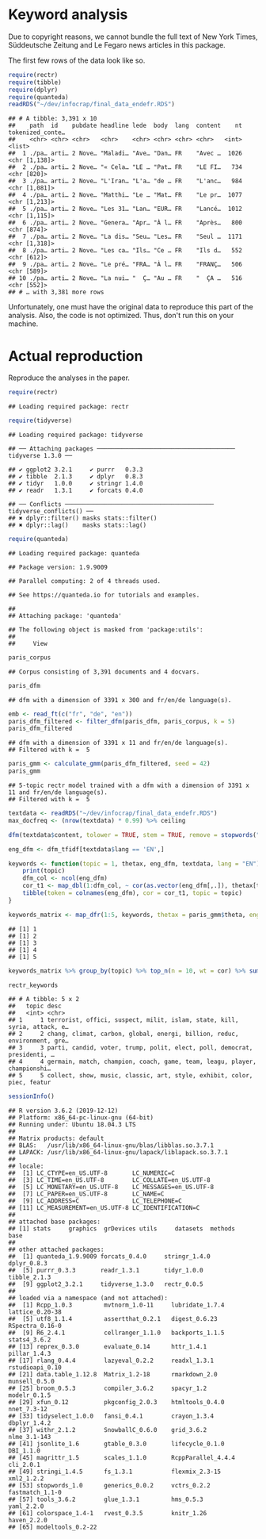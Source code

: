 Keyword analysis
================

Due to copyright reasons, we cannot bundle the full text of New York Times, Süddeutsche Zeitung and Le Fegaro news articles in this package.

The first few rows of the data look like so.

``` r
require(rectr)
require(tibble)
require(dplyr)
require(quanteda)
readRDS("~/dev/infocrap/final_data_endefr.RDS")
```

    ## # A tibble: 3,391 x 10
    ##    path  id    pubdate headline lede  body  lang  content    nt tokenized_conte…
    ##    <chr> <chr> <chr>   <chr>    <chr> <chr> <chr> <chr>   <int> <list>          
    ##  1 ./pa… arti… 2 Nove… "Maladi… "Ave… "Dan… FR    "Avec …  1026 <chr [1,138]>   
    ##  2 ./pa… arti… 2 Nove… "« Cela… "LE … "Pat… FR    "LE FI…   734 <chr [820]>     
    ##  3 ./pa… arti… 2 Nove… "L'Iran… "L'a… "de … FR    "L'anc…   984 <chr [1,081]>   
    ##  4 ./pa… arti… 2 Nove… "Matthi… "Le … "Mat… FR    "Le pr…  1077 <chr [1,213]>   
    ##  5 ./pa… arti… 2 Nove… "Les 31… "Lan… "EUR… FR    "Lancé…  1012 <chr [1,115]>   
    ##  6 ./pa… arti… 2 Nove… "Genera… "Apr… "À l… FR    "Après…   800 <chr [874]>     
    ##  7 ./pa… arti… 2 Nove… "La dis… "Seu… "Les… FR    "Seul …  1171 <chr [1,318]>   
    ##  8 ./pa… arti… 2 Nove… "Les ca… "Ils… "Ce … FR    "Ils d…   552 <chr [612]>     
    ##  9 ./pa… arti… 2 Nove… "Le pré… "FRA… "À l… FR    "FRANÇ…   506 <chr [589]>     
    ## 10 ./pa… arti… 2 Nove… "La nui… "  Ç… "Au … FR    "  ÇA …   516 <chr [552]>     
    ## # … with 3,381 more rows

Unfortunately, one must have the original data to reproduce this part of the analysis. Also, the code is not optimized. Thus, don't run this on your machine.

Actual reproduction
===================

Reproduce the analyses in the paper.

``` r
require(rectr)
```

    ## Loading required package: rectr

``` r
require(tidyverse)
```

    ## Loading required package: tidyverse

    ## ── Attaching packages ─────────────────────────────────────── tidyverse 1.3.0 ──

    ## ✔ ggplot2 3.2.1     ✔ purrr   0.3.3
    ## ✔ tibble  2.1.3     ✔ dplyr   0.8.3
    ## ✔ tidyr   1.0.0     ✔ stringr 1.4.0
    ## ✔ readr   1.3.1     ✔ forcats 0.4.0

    ## ── Conflicts ────────────────────────────────────────── tidyverse_conflicts() ──
    ## ✖ dplyr::filter() masks stats::filter()
    ## ✖ dplyr::lag()    masks stats::lag()

``` r
require(quanteda)
```

    ## Loading required package: quanteda

    ## Package version: 1.9.9009

    ## Parallel computing: 2 of 4 threads used.

    ## See https://quanteda.io for tutorials and examples.

    ## 
    ## Attaching package: 'quanteda'

    ## The following object is masked from 'package:utils':
    ## 
    ##     View

``` r
paris_corpus
```

    ## Corpus consisting of 3,391 documents and 4 docvars.

``` r
paris_dfm
```

    ## dfm with a dimension of 3391 x 300 and fr/en/de language(s).

``` r
emb <- read_ft(c("fr", "de", "en"))
paris_dfm_filtered <- filter_dfm(paris_dfm, paris_corpus, k = 5)
paris_dfm_filtered
```

    ## dfm with a dimension of 3391 x 11 and fr/en/de language(s).
    ## Filtered with k =  5

``` r
paris_gmm <- calculate_gmm(paris_dfm_filtered, seed = 42)
paris_gmm
```

    ## 5-topic rectr model trained with a dfm with a dimension of 3391 x 11 and fr/en/de language(s).
    ## Filtered with k =  5

``` r
textdata <- readRDS("~/dev/infocrap/final_data_endefr.RDS")
max_docfreq <- (nrow(textdata) * 0.99) %>% ceiling

dfm(textdata$content, tolower = TRUE, stem = TRUE, remove = stopwords("en"), remove_number = TRUE, remove_punct = TRUE) %>% dfm_trim(min_docfreq = 3, max_docfreq = max_docfreq) %>% dfm_tfidf -> dfm_tfidf

eng_dfm <- dfm_tfidf[textdata$lang == 'EN',]

keywords <- function(topic = 1, thetax, eng_dfm, textdata, lang = "EN") {
    print(topic)
    dfm_col <- ncol(eng_dfm)
    cor_t1 <- map_dbl(1:dfm_col, ~ cor(as.vector(eng_dfm[,.]), thetax[textdata$lang == lang,topic]))
    tibble(token = colnames(eng_dfm), cor = cor_t1, topic = topic)
}

keywords_matrix <- map_dfr(1:5, keywords, thetax = paris_gmm$theta, eng_dfm = eng_dfm, textdata = textdata)
```

    ## [1] 1
    ## [1] 2
    ## [1] 3
    ## [1] 4
    ## [1] 5

``` r
keywords_matrix %>% group_by(topic) %>% top_n(n = 10, wt = cor) %>% summarise(desc = paste(token, collapse = ", ")) -> rectr_keywords
```

``` r
rectr_keywords
```

    ## # A tibble: 5 x 2
    ##   topic desc                                                                    
    ##   <int> <chr>                                                                   
    ## 1     1 terrorist, offici, suspect, milit, islam, state, kill, syria, attack, e…
    ## 2     2 chang, climat, carbon, global, energi, billion, reduc, environment, gre…
    ## 3     3 parti, candid, voter, trump, polit, elect, poll, democrat, presidenti, …
    ## 4     4 germain, match, champion, coach, game, team, leagu, player, championshi…
    ## 5     5 collect, show, music, classic, art, style, exhibit, color, piec, featur

``` r
sessionInfo()
```

    ## R version 3.6.2 (2019-12-12)
    ## Platform: x86_64-pc-linux-gnu (64-bit)
    ## Running under: Ubuntu 18.04.3 LTS
    ## 
    ## Matrix products: default
    ## BLAS:   /usr/lib/x86_64-linux-gnu/blas/libblas.so.3.7.1
    ## LAPACK: /usr/lib/x86_64-linux-gnu/lapack/liblapack.so.3.7.1
    ## 
    ## locale:
    ##  [1] LC_CTYPE=en_US.UTF-8       LC_NUMERIC=C              
    ##  [3] LC_TIME=en_US.UTF-8        LC_COLLATE=en_US.UTF-8    
    ##  [5] LC_MONETARY=en_US.UTF-8    LC_MESSAGES=en_US.UTF-8   
    ##  [7] LC_PAPER=en_US.UTF-8       LC_NAME=C                 
    ##  [9] LC_ADDRESS=C               LC_TELEPHONE=C            
    ## [11] LC_MEASUREMENT=en_US.UTF-8 LC_IDENTIFICATION=C       
    ## 
    ## attached base packages:
    ## [1] stats     graphics  grDevices utils     datasets  methods   base     
    ## 
    ## other attached packages:
    ##  [1] quanteda_1.9.9009 forcats_0.4.0     stringr_1.4.0     dplyr_0.8.3      
    ##  [5] purrr_0.3.3       readr_1.3.1       tidyr_1.0.0       tibble_2.1.3     
    ##  [9] ggplot2_3.2.1     tidyverse_1.3.0   rectr_0.0.5      
    ## 
    ## loaded via a namespace (and not attached):
    ##  [1] Rcpp_1.0.3         mvtnorm_1.0-11     lubridate_1.7.4    lattice_0.20-38   
    ##  [5] utf8_1.1.4         assertthat_0.2.1   digest_0.6.23      RSpectra_0.16-0   
    ##  [9] R6_2.4.1           cellranger_1.1.0   backports_1.1.5    stats4_3.6.2      
    ## [13] reprex_0.3.0       evaluate_0.14      httr_1.4.1         pillar_1.4.3      
    ## [17] rlang_0.4.4        lazyeval_0.2.2     readxl_1.3.1       rstudioapi_0.10   
    ## [21] data.table_1.12.8  Matrix_1.2-18      rmarkdown_2.0      munsell_0.5.0     
    ## [25] broom_0.5.3        compiler_3.6.2     spacyr_1.2         modelr_0.1.5      
    ## [29] xfun_0.12          pkgconfig_2.0.3    htmltools_0.4.0    nnet_7.3-12       
    ## [33] tidyselect_1.0.0   fansi_0.4.1        crayon_1.3.4       dbplyr_1.4.2      
    ## [37] withr_2.1.2        SnowballC_0.6.0    grid_3.6.2         nlme_3.1-143      
    ## [41] jsonlite_1.6       gtable_0.3.0       lifecycle_0.1.0    DBI_1.1.0         
    ## [45] magrittr_1.5       scales_1.1.0       RcppParallel_4.4.4 cli_2.0.1         
    ## [49] stringi_1.4.5      fs_1.3.1           flexmix_2.3-15     xml2_1.2.2        
    ## [53] stopwords_1.0      generics_0.0.2     vctrs_0.2.2        fastmatch_1.1-0   
    ## [57] tools_3.6.2        glue_1.3.1         hms_0.5.3          yaml_2.2.0        
    ## [61] colorspace_1.4-1   rvest_0.3.5        knitr_1.26         haven_2.2.0       
    ## [65] modeltools_0.2-22
